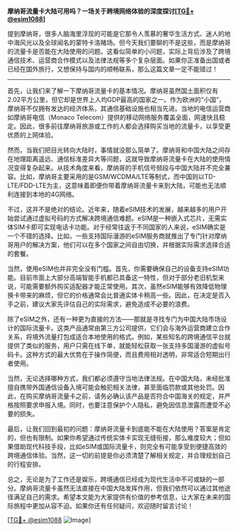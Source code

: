 **摩纳哥流量卡大陆可用吗？一场关于跨境网络体验的深度探讨[[TG💪+ @esim1088](https://t.me/s/esim1088)]**

提到摩纳哥，很多人脑海里浮现的可能是它那令人羡慕的奢华生活方式、迷人的地中海风光以及全球闻名的蒙特卡洛赌场。但今天我们要聊的不是这些，而是摩纳哥的流量卡是否能在大陆使用的问题。这看似简单的小问题，实际上背后涉及了跨境通信技术、运营商合作模式以及法律法规等多个复杂层面。如果你正准备出国或者已经在国外旅行，又想保持与国内的顺畅联系，那么这篇文章一定不能错过！

---

首先，让我们来了解一下摩纳哥流量卡的基本情况。摩纳哥虽然国土面积仅有2.02平方公里，但它却是世界上人均GDP最高的国家之一。作为欧洲的“小国”，摩纳哥不仅拥有发达的经济体系，其通信基础设施也相当先进。当地的电信运营商如摩纳哥电信（Monaco Telecom）提供的移动网络服务覆盖全面，网速快且稳定。因此，很多前往摩纳哥旅游或工作的人都会选择购买当地的流量卡，以享受更优质的上网体验。

然而，当我们把目光转向大陆时，事情就没那么简单了。摩纳哥和中国大陆之间存在地理距离遥远、通信标准差异大等问题，这就导致摩纳哥流量卡在大陆的使用情况变得复杂起来。从技术角度来看，摩纳哥的手机信号频段与中国大陆并不完全兼容。比如，摩纳哥主要采用的是GSM/WCDMA/LTE等制式，而中国则以TD-LTE/FDD-LTE为主，这意味着即便你带着摩纳哥流量卡来到大陆，可能也无法顺利连接到本地的4G网络。

不过，这并不是绝对的结论。近年来，随着eSIM技术的发展，越来越多的用户开始尝试通过虚拟号码的方式解决跨境通信难题。eSIM是一种嵌入式芯片，无需实体SIM卡即可实现电话卡功能。对于经常往返于不同国家的人来说，eSIM确实是一个不错的选择。比如，一些支持国际漫游的eSIM服务商就推出了专门针对摩纳哥用户的解决方案，他们可以在多个国家之间自由切换，并根据实际需求选择合适的套餐。

当然，使用eSIM也并非完全没有门槛。首先，你需要确保自己的设备支持eSIM功能。目前市面上大部分高端智能手机都已具备这一特性，但对于部分老旧机型来说，可能需要额外购买适配器才能正常使用。其次，虽然eSIM能够有效降低物理换卡带来的麻烦，但它的价格通常会比普通实体卡稍高一些。因此，在决定是否入手之前，建议大家先评估自己的实际需求，避免造成不必要的浪费。

除了eSIM之外，还有一种更为直接的方法——那就是寻找专门为中国大陆市场设计的国际流量卡。这类产品通常由第三方公司提供，它们会与海外运营商建立合作关系，将境外流量打包成适合本地使用的格式。例如，某些知名的跨境通信平台就提供了类似的服务，用户只需在线下单，就能轻松获取一张支持多国漫游的虚拟号码卡。这种方式的最大优势在于操作简便，而且费用相对透明，非常适合短期出行者使用。

当然，无论选择哪种方式，我们都必须遵守当地法律法规。在中国大陆，未经批准擅自携带外国通信设备入境可能会触犯相关法律，甚至面临罚款或其他处罚。因此，在购买摩纳哥流量卡之前，请务必确认该产品是否符合中国海关的规定，并严格按照要求申报入境。同时，也要注意保护个人隐私，避免因信息泄露而遭受不必要的损失。

最后，让我们回到最初的问题：摩纳哥流量卡到底能不能在大陆使用？答案是肯定的，但也有限制。如果你希望通过传统实体卡实现无缝衔接，那么难度较大；但如果借助现代科技手段，比如eSIM或国际流量卡，则完全有可能享受到便捷高效的跨境通信体验。当然，这一切的前提是你必须清楚了解相关规定，并合理规划自己的行程安排。

总之，无论是为了工作还是娱乐，跨境通信已经成为现代生活中不可或缺的一部分。摩纳哥流量卡虽然无法直接在中国大陆发挥作用，但我们依然可以通过其他途径满足自己的需求。希望本文能为大家提供有价值的参考信息，让大家在未来的国际旅程中更加从容不迫。如果你还有任何疑问，欢迎随时留言讨论！

[[TG💪+ @esim1088](https://t.me/s/esim1088) ![Image](https://i.postimg.cc/4NQfJmqS/Snipaste-2025-05-13-00-14-12.png)]